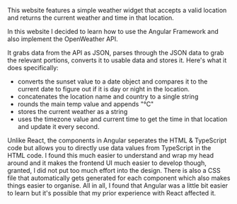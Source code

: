 This website features a simple weather widget that accepts a valid location and returns the current weather and time in that location.

In this website I decided to learn how to use the Angular Framework and also implement the OpenWeather API. 

It grabs data from the API as JSON, parses through the JSON data to grab the relevant portions, converts it to usable data and stores it. Here's what it does specifically:
- converts the sunset value to a date object and compares it to the current date to figure out if it is day or night in the location.
- concatenates the location name and country to a single string
- rounds the main temp value and appends "°C"
- stores the current weather as a string
- uses the timezone value and current time to get the time in that location and update it every second.

Unlike React, the components in Angular seperates the HTML & TypeScript code but allows you to directly use data values from TypeScript in the HTML code.
I found this much easier to understand and wrap my head around and it makes the frontend UI much easier to develop though, granted, I did not put too much effort into
the design. There is also a CSS file that automatically gets generated for each component which also makes things easier to organise.
All in all, I found that Angular was a little bit easier to learn but it's possible that my prior experience with React affected it. 
